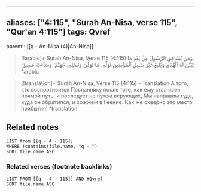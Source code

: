 
---
aliases: ["4:115", "Surah An-Nisa, verse 115", "Qur'an 4:115"]
tags: Qvref
---

parent:: [[q - An-Nisa (4)|An-Nisa]]

> [!arabic]+ Surah An-Nisa, Verse 115 (4:115)
> <span class="quran-arabic">وَمَن يُشَاقِقِ ٱلرَّسُولَ مِنۢ بَعْدِ مَا تَبَيَّنَ لَهُ ٱلْهُدَىٰ وَيَتَّبِعْ غَيْرَ سَبِيلِ ٱلْمُؤْمِنِينَ نُوَلِّهِۦ مَا تَوَلَّىٰ وَنُصْلِهِۦ جَهَنَّمَ ۖ وَسَآءَتْ مَصِيرًا</span>
^arabic

> [!translation]+ Surah An-Nisa, Verse 115 (4:115) - Translation
> А того, кто воспротивится Посланнику после того, как ему стал ясен прямой путь, и последует не путем верующих, Мы направим туда, куда он обратился, и сожжем в Геенне. Как же скверно это место прибытия!
^translation



## Related notes
```dataview
LIST from [[q - 4 - 115]]
WHERE !contains(file.name, "q - ")
SORT file.name ASC
```

### Related verses (footnote backlinks)
```dataview
LIST FROM [[q - 4 - 115]] AND #Qvref
SORT file.name ASC
```

